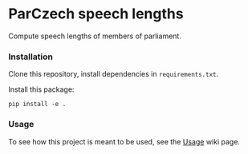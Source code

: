 # ParCzech speech lengths
Compute speech lengths of members of parliament.

### Installation
Clone this repository, install dependencies in `requirements.txt`.

Install this package:

```
pip install -e .
```

### Usage
To see how this project is meant to be used, see the
[Usage](https://github.com/rumaak/parczech_speech_lengths/wiki/Usage)
wiki page.








